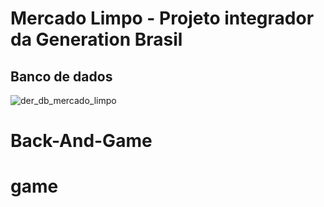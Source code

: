 # Mercado Limpo - Projeto integrador da Generation Brasil

## Banco de dados
![der_db_mercado_limpo](https://user-images.githubusercontent.com/101234800/178006286-fc3097be-2467-462e-9f38-4adba19a12cc.png)
# Back-And-Game
# game
